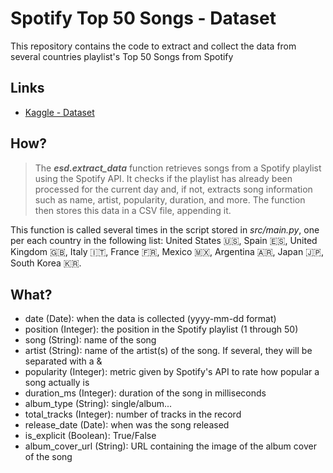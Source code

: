 # Spotify Top 50 Songs - Dataset

This repository contains the code to extract and collect the data from several countries playlist's Top 50 Songs from Spotify

## Links
- [Kaggle - Dataset](https://www.kaggle.com/datasets/anxods/spotify-top-50-playlist-songs-anxods)

## How?

> The ***esd.extract_data*** function retrieves songs from a Spotify playlist using the Spotify API. It checks if the playlist has already been processed for the current day and, if not, extracts song information such as name, artist, popularity, duration, and more. The function then stores this data in a CSV file, appending it.

This function is called several times in the script stored in *src/main.py*, one per each country in the following list: United States 🇺🇸, Spain 🇪🇸, United Kingdom 🇬🇧, Italy 🇮🇹, France 🇫🇷, Mexico 🇲🇽, Argentina 🇦🇷, Japan 🇯🇵, South Korea 🇰🇷.

## What?

- date (Date): when the data is collected (yyyy-mm-dd format)
- position (Integer): the position in the Spotify playlist (1 through 50)
- song (String): name of the song
- artist (String): name of the artist(s) of the song. If several, they will be separated with a &
- popularity (Integer): metric given by Spotify's API to rate how popular a song actually is
- duration_ms (Integer): duration of the song in milliseconds
- album_type (String): single/album...
- total_tracks (Integer): number of tracks in the record
- release_date (Date): when was the song released
- is_explicit (Boolean): True/False
- album_cover_url (String): URL containing the image of the album cover of the song

